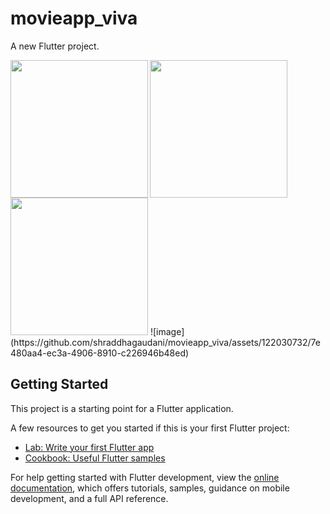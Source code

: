 # movieapp_viva

A new Flutter project.


<img align = "left" src ="https://github.com/shraddhagaudani/movieapp_viva/assets/122030732/005abd56-c015-45e9-8652-0a2282d0920e" width ="220px">
<img align = "left" src ="https://github.com/shraddhagaudani/movieapp_viva/assets/122030732/a8d2a24d-d73f-4536-bbc3-e506f8133c42" width ="220px">
<img align  src ="" width ="220px">
![image](https://github.com/shraddhagaudani/movieapp_viva/assets/122030732/7e480aa4-ec3a-4906-8910-c226946b48ed)

## Getting Started


This project is a starting point for a Flutter application.

A few resources to get you started if this is your first Flutter project:

- [Lab: Write your first Flutter app](https://docs.flutter.dev/get-started/codelab)
- [Cookbook: Useful Flutter samples](https://docs.flutter.dev/cookbook)

For help getting started with Flutter development, view the
[online documentation](https://docs.flutter.dev/), which offers tutorials,
samples, guidance on mobile development, and a full API reference.
